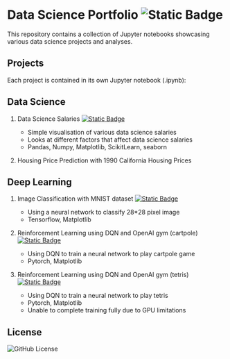 # Data Science Portfolio ![Static Badge](https://img.shields.io/badge/python-3.12.3-blue)

This repository contains a collection of Jupyter notebooks showcasing various data science projects and analyses.

## Projects

Each project is contained in its own Jupyter notebook (.ipynb):

## Data Science

1. Data Science Salaries [![Static Badge](https://img.shields.io/badge/click%20me!-blue?style=for-the-badge)](https://github.com/lifrocszh/Projects/blob/main/Data%20Science/data%20science%20salaries.ipynb)

   - Simple visualisation of various data science salaries
   - Looks at different factors that affect data science salaries
   - Pandas, Numpy, Matplotlib, ScikitLearn, seaborn

2. Housing Price Prediction with 1990 California Housing Prices

## Deep Learning

1. Image Classification with MNIST dataset [![Static Badge](https://img.shields.io/badge/click%20me!-blue?style=for-the-badge)](https://github.com/lifrocszh/Projects/blob/main/Deep%20Learning/image%20classification%20with%20tensorflow.ipynb)

   - Using a neural network to classify 28\*28 pixel image
   - Tensorflow, Matplotlib

2. Reinforcement Learning using DQN and OpenAI gym (cartpole) [![Static Badge](https://img.shields.io/badge/click%20me!-blue?style=for-the-badge)](https://github.com/lifrocszh/Projects/blob/main/Deep%20Learning/crane_DQN_pytorch.ipynb)

   - Using DQN to train a neural network to play cartpole game
   - Pytorch, Matplotlib

3. Reinforcement Learning using DQN and OpenAI gym (tetris) [![Static Badge](https://img.shields.io/badge/click%20me!-blue?style=for-the-badge)](https://github.com/lifrocszh/Projects/blob/main/Deep%20Learning/tetris_DQN_pytorch.ipynb)
   - Using DQN to train a neural network to play tetris
   - Pytorch, Matplotlib
   - Unable to complete training fully due to GPU limitations

## License

![GitHub License](https://img.shields.io/github/license/lifrocszh/Projects)
